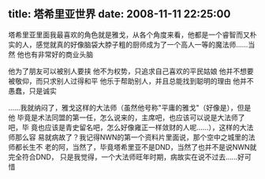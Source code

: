 title: 塔希里亚世界
date: 2008-11-11 22:25:00
---

塔希里亚里面我最喜欢的角色就是雅戈，从各个角度来看，他都是一个睿智而又朴
实的人，感觉就真的好像脑袋大脖子粗的厨师成为了一个高人一等的魔法师……当然
他也有非常好的商业头脑

他为了朋友可以被别人要挟
他不为权势，只追求自己喜欢的平民姑娘
他并不想要被敬仰，而只求别人过得和平
他乐于帮助别人，并且总能找到聪明的理由
他并不愚蠢，只是诚实

……我就纳闷了，雅戈这样的大法师（虽然他号称&quot;平庸的雅戈&quot;（好像是），但是他
毕竟是术法同盟的第一任，怎么说来的，主席吧，也应该可以说是大法师了吧，毕
竟也应该是青史留名吧，怎么好像雍正一样敛财的人呢……），这样的大法师那么容
易就病故了？我记得NWN的第一个资料片里面说，那个空中之城里的法师都长生不
老的阿，当然了，毕竟塔希里亚不是DND，当然了也并不是说NWN就完全符合DND，
只是我觉得，一个大法师旺年时期，病故实在说不过去……好可惜